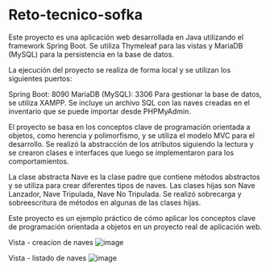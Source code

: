 # Reto-tecnico-sofka
Este proyecto es una aplicación web desarrollada en Java utilizando el framework Spring Boot. Se utiliza Thymeleaf para las vistas y MariaDB (MySQL) para la persistencia en la base de datos.

La ejecución del proyecto se realiza de forma local y se utilizan los siguientes puertos:

Spring Boot: 8090
MariaDB (MySQL): 3306
Para gestionar la base de datos, se utiliza XAMPP. Se incluye un archivo SQL con las naves creadas en el inventario que se puede importar desde PHPMyAdmin.

El proyecto se basa en los conceptos clave de programación orientada a objetos, como herencia y polimorfismo, y se utiliza el modelo MVC para el desarrollo. Se realizó la abstracción de los atributos siguiendo la lectura y se crearon clases e interfaces que luego se implementaron para los comportamientos.

La clase abstracta Nave es la clase padre que contiene métodos abstractos y se utiliza para crear diferentes tipos de naves. Las clases hijas son Nave Lanzador, Nave Tripulada, Nave No Tripulada. Se realizó sobrecarga y sobreescritura de métodos en algunas de las clases hijas.

Este proyecto es un ejemplo práctico de cómo aplicar los conceptos clave de programación orientada a objetos en un proyecto real de aplicación web.

Vista - creacion de naves
![image](https://user-images.githubusercontent.com/111543414/217333693-218b18fc-a136-42de-b59c-68040f52f0db.png)

Vista - listado de naves
![image](https://user-images.githubusercontent.com/111543414/217334015-02d5ef11-2e48-469f-aec3-57d90d3b5a8d.png)
